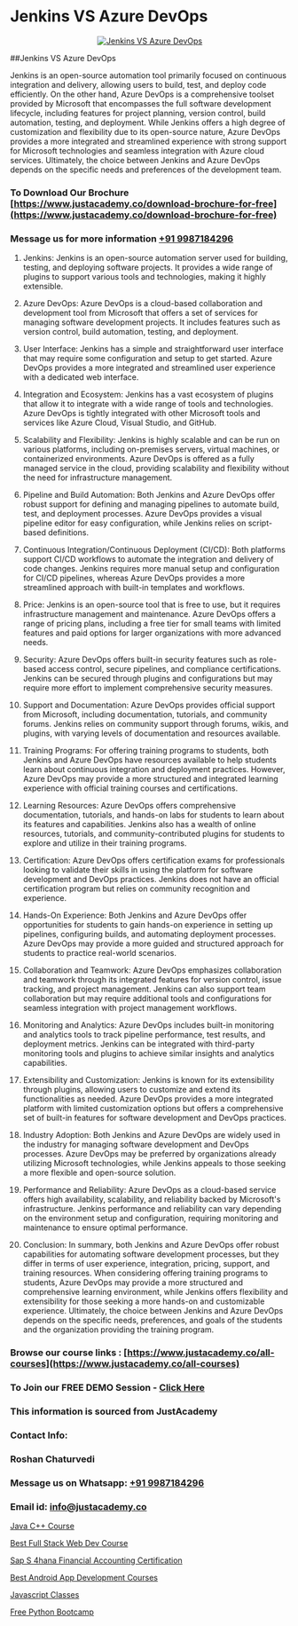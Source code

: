 # Jenkins VS Azure DevOps

<p align="center">
  <a href="https://justacademy.co/course-detail/devops-training">
    <img src="https://justacademy.co/storage2/course_image/1710765394_course_image.webp" alt="Jenkins VS Azure DevOps">
  </a>
</p>
##Jenkins VS Azure DevOps

Jenkins is an open-source automation tool primarily focused on continuous integration and delivery, allowing users to build, test, and deploy code efficiently. On the other hand, Azure DevOps is a comprehensive toolset provided by Microsoft that encompasses the full software development lifecycle, including features for project planning, version control, build automation, testing, and deployment. While Jenkins offers a high degree of customization and flexibility due to its open-source nature, Azure DevOps provides a more integrated and streamlined experience with strong support for Microsoft technologies and seamless integration with Azure cloud services. Ultimately, the choice between Jenkins and Azure DevOps depends on the specific needs and preferences of the development team.
### To Download Our Brochure [https://www.justacademy.co/download-brochure-for-free](https://www.justacademy.co/download-brochure-for-free)
### Message us for more information [+91 9987184296](https://api.whatsapp.com/send?phone=919987184296)
1) Jenkins:
Jenkins is an open-source automation server used for building, testing, and deploying software projects. It provides a wide range of plugins to support various tools and technologies, making it highly extensible.

2) Azure DevOps:
Azure DevOps is a cloud-based collaboration and development tool from Microsoft that offers a set of services for managing software development projects. It includes features such as version control, build automation, testing, and deployment.

3) User Interface:
Jenkins has a simple and straightforward user interface that may require some configuration and setup to get started. Azure DevOps provides a more integrated and streamlined user experience with a dedicated web interface.

4) Integration and Ecosystem:
Jenkins has a vast ecosystem of plugins that allow it to integrate with a wide range of tools and technologies. Azure DevOps is tightly integrated with other Microsoft tools and services like Azure Cloud, Visual Studio, and GitHub.

5) Scalability and Flexibility:
Jenkins is highly scalable and can be run on various platforms, including on-premises servers, virtual machines, or containerized environments. Azure DevOps is offered as a fully managed service in the cloud, providing scalability and flexibility without the need for infrastructure management.

6) Pipeline and Build Automation:
Both Jenkins and Azure DevOps offer robust support for defining and managing pipelines to automate build, test, and deployment processes. Azure DevOps provides a visual pipeline editor for easy configuration, while Jenkins relies on script-based definitions.

7) Continuous Integration/Continuous Deployment (CI/CD):
Both platforms support CI/CD workflows to automate the integration and delivery of code changes. Jenkins requires more manual setup and configuration for CI/CD pipelines, whereas Azure DevOps provides a more streamlined approach with built-in templates and workflows.

8) Price:
Jenkins is an open-source tool that is free to use, but it requires infrastructure management and maintenance. Azure DevOps offers a range of pricing plans, including a free tier for small teams with limited features and paid options for larger organizations with more advanced needs.

9) Security:
Azure DevOps offers built-in security features such as role-based access control, secure pipelines, and compliance certifications. Jenkins can be secured through plugins and configurations but may require more effort to implement comprehensive security measures.

10) Support and Documentation:
Azure DevOps provides official support from Microsoft, including documentation, tutorials, and community forums. Jenkins relies on community support through forums, wikis, and plugins, with varying levels of documentation and resources available.

11) Training Programs:
For offering training programs to students, both Jenkins and Azure DevOps have resources available to help students learn about continuous integration and deployment practices. However, Azure DevOps may provide a more structured and integrated learning experience with official training courses and certifications.

12) Learning Resources:
Azure DevOps offers comprehensive documentation, tutorials, and hands-on labs for students to learn about its features and capabilities. Jenkins also has a wealth of online resources, tutorials, and community-contributed plugins for students to explore and utilize in their training programs.

13) Certification:
Azure DevOps offers certification exams for professionals looking to validate their skills in using the platform for software development and DevOps practices. Jenkins does not have an official certification program but relies on community recognition and experience.

14) Hands-On Experience:
Both Jenkins and Azure DevOps offer opportunities for students to gain hands-on experience in setting up pipelines, configuring builds, and automating deployment processes. Azure DevOps may provide a more guided and structured approach for students to practice real-world scenarios.

15) Collaboration and Teamwork:
Azure DevOps emphasizes collaboration and teamwork through its integrated features for version control, issue tracking, and project management. Jenkins can also support team collaboration but may require additional tools and configurations for seamless integration with project management workflows.

16) Monitoring and Analytics:
Azure DevOps includes built-in monitoring and analytics tools to track pipeline performance, test results, and deployment metrics. Jenkins can be integrated with third-party monitoring tools and plugins to achieve similar insights and analytics capabilities.

17) Extensibility and Customization:
Jenkins is known for its extensibility through plugins, allowing users to customize and extend its functionalities as needed. Azure DevOps provides a more integrated platform with limited customization options but offers a comprehensive set of built-in features for software development and DevOps practices.

18) Industry Adoption:
Both Jenkins and Azure DevOps are widely used in the industry for managing software development and DevOps processes. Azure DevOps may be preferred by organizations already utilizing Microsoft technologies, while Jenkins appeals to those seeking a more flexible and open-source solution.

19) Performance and Reliability:
Azure DevOps as a cloud-based service offers high availability, scalability, and reliability backed by Microsoft's infrastructure. Jenkins performance and reliability can vary depending on the environment setup and configuration, requiring monitoring and maintenance to ensure optimal performance.

20) Conclusion:
In summary, both Jenkins and Azure DevOps offer robust capabilities for automating software development processes, but they differ in terms of user experience, integration, pricing, support, and training resources. When considering offering training programs to students, Azure DevOps may provide a more structured and comprehensive learning environment, while Jenkins offers flexibility and extensibility for those seeking a more hands-on and customizable experience. Ultimately, the choice between Jenkins and Azure DevOps depends on the specific needs, preferences, and goals of the students and the organization providing the training program.

### Browse our course links : [https://www.justacademy.co/all-courses](https://www.justacademy.co/all-courses) 
### To Join our FREE DEMO Session - [Click Here](https://www.justacademy.co/register-for-course-demo)


### This information is sourced from JustAcademy
### Contact Info:
### Roshan Chaturvedi
### Message us on Whatsapp: [+91 9987184296](https://api.whatsapp.com/send?phone=919987184296)
### Email id: [info@justacademy.co](mailto:info@justacademy.co)
                
[Java C++ Course](https://www.linkedin.com/pulse/java-c-course-software-training-sunnyvale-anogc/)

[Best Full Stack Web Dev Course](https://www.linkedin.com/pulse/best-full-stack-web-dev-course-justacademy-ahmedabad-mvpuc/)

[Sap S 4hana Financial Accounting Certification](https://medium.com/@sagarawat89/sap-s-4hana-financial-accounting-certification-01d1ef905815)

[Best Android App Development Courses](https://medium.com/@mahi3106/best-android-app-development-courses-15ea082ecb77)

[Javascript Classes](https://justacademyin.github.io/justacademy/javascript-classes)

[Free Python Bootcamp](https://justacademyin.github.io/justacademy/free-python-bootcamp)

